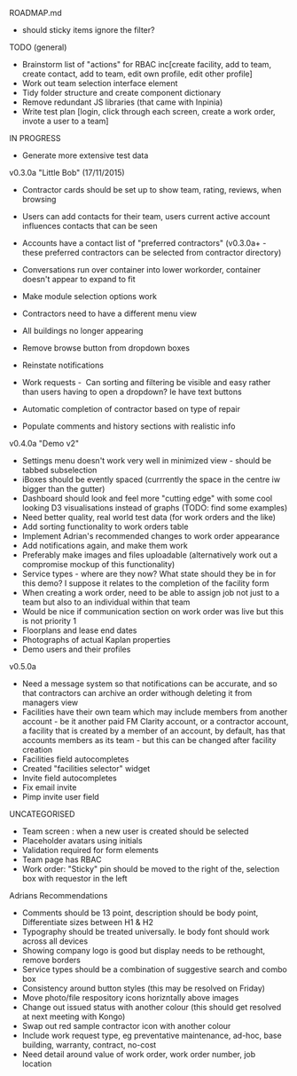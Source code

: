 ROADMAP.md

- should sticky items ignore the filter?

TODO (general)
- Brainstorm list of "actions" for RBAC inc[create facility, add to team, create contact, add to team, edit own profile, edit other profile]
- Work out team selection interface element
- Tidy folder structure and create component dictionary 
- Remove redundant JS libraries (that came with Inpinia)
- Write test plan [login, click through each screen, create a work order, invote a user to a team]

IN PROGRESS
- Generate more extensive test data

v0.3.0a "Little Bob" (17/11/2015)
- Contractor cards should be set up to show team, rating, reviews, when browsing
- Users can add contacts for their team, users current active account influences contacts that can be seen
- Accounts have a contact list of "preferred contractors" (v0.3.0a+ - these preferred contractors can be selected from contractor directory)

- Conversations run over container into lower workorder, container doesn't appear to expand to fit

- Make module selection options work
- Contractors need to have a different menu view

- All buildings no longer appearing

- Remove browse button from dropdown boxes


- Reinstate notifications
- Work requests -  Can sorting and filtering be visible and easy rather than users having to open a dropdown? Ie have text buttons


- Automatic completion of contractor based on type of repair
- Populate comments and history sections with realistic info


v0.4.0a "Demo v2"
- Settings menu doesn't work very well in minimized view - should be tabbed subselection
- iBoxes should be evently spaced (currrently the space in the centre iw bigger than the gutter)
- Dashboard should look and feel more "cutting edge" with some cool looking D3 visualisations instead of graphs (TODO: find some examples)
- Need better quality, real world test data (for work orders and the like)
- Add sorting functionality to work orders table
- Implement Adrian's recommended changes to work order appearance
- Add notifications again, and make them work
- Preferably make images and files uploadable (alternatively work out a compromise mockup of this functionality)
- Service types - where are they now? What state should they be in for this demo? I suppose it relates to the completion of the facility form
- When creating a work order, need to be able to assign job not just to a team but also to an individual within that team
- Would be nice if communication section on work order was live but this is not priority 1
- Floorplans and lease end dates
- Photographs of actual Kaplan properties
- Demo users and their profiles

v0.5.0a
- Need a message system so that notifications can be accurate, and so that contractors can archive an order withough deleting it from managers view
- Facilities have their own team which may include members from another account - be it another paid FM Clarity account, or a contractor account, a facility that is created by a member of an account, by default, has that accounts members as its team - but this can be changed after facility creation
- Facilities field autocompletes
- Created "facilities selector" widget
- Invite field autocompletes
- Fix email invite
- Pimp invite user field

UNCATEGORISED
- Team screen : when a new user is created should be selected
- Placeholder avatars using initials
- Validation required for form elements
- Team page has RBAC
- Work order: "Sticky" pin should be moved to the right of the, selection box with requestor in the left

Adrians Recommendations
- Comments should be 13 point, description should be body point, Differentiate sizes between H1 & H2
- Typography should be treated universally. Ie body font should work across all devices
- Showing company logo is good but display needs to be rethought, remove borders
- Service types should be a combination of suggestive search and combo box
- Consistency around button styles (this may be resolved on Friday)
- Move photo/file respository icons horizntally above images
- Change out issued status with another colour (this should get resolved at next meeting with Kongo)
- Swap out red sample contractor icon with another colour
- Include work request type, eg preventative maintenance, ad-hoc, base building, warranty, contract, no-cost
- Need detail around value of work order, work order number, job location 

